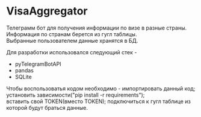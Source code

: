 # VisaAggregator

Телеграмм бот для получения информации по визе в разные страны.  
Информация по странам берется из гугл таблицы.  
Выбранные пользователем данные хранятся в БД.
  
Для разработки использовался следующий стек -  
- pyTelegramBotAPI  
- pandas  
- SQLite  
  
Чтобы воспользоватья кодом необходимо - импортировать данный код; установить зависимости("pip install -r requirements");  
вставить свой TOKEN(вместо TOKEN); подключиться к гугл таблице из которой будут браться данные.

